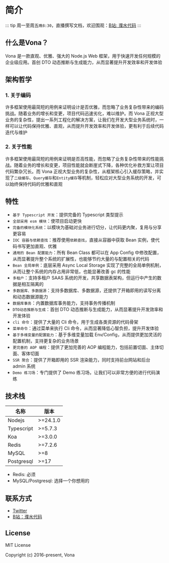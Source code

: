# 简介

::: tip
周一至周五`晚8:30`，直播撰写文档，欢迎围观：[B站: 濮水代码](https://space.bilibili.com/454737998)
:::

## 什么是Vona？

Vona 是一款直观、优雅、强大的 Node.js Web 框架，用于快速开发任何规模的企业级应用。首创 DTO 动态推断与生成能力，从而显著提升开发效率和开发体验

## 架构哲学

### 1. 关于编码

许多框架使用最简短的用例来证明设计是否优雅，而忽略了业务复杂性带来的编码挑战。随着业务的增长和变更，项目代码迅速劣化，难以维护。而 Vona 正视大型业务的复杂性，提出一系列工程化的解决方案，让我们在开发大型业务系统时，一样可以让代码保持优雅、直观，从而提升开发效率和开发体验，更有利于后续代码迭代与维护

### 2. 关于性能

许多框架使用最简短的用例来证明是否高性能，而忽略了业务复杂性带来的性能挑战。随着业务的增长和变更，项目性能就会断崖式下降，各种优化补救方案让项目代码繁杂冗长。而 Vona 正视大型业务的复杂性，从框架核心引入缓存策略，并实现了`二级缓存`、`Query缓存`和`Entity缓存`等机制，轻松应对大型业务系统的开发，可以始终保持代码的优雅和直观

## 特性

* `基于 Typescript 开发`：提供完备的 Typescript 类型提示
* `全部采用 esm 模块`：使项目启动更快
* `完备的模块化系统`：以模块为基础对业务进行切分，让代码更内聚，复用与分享更容易
* `IOC 容器与依赖查找`：推荐使用`依赖查找`，直接从容器中获取 Bean 实例，使代码书写更加直观、优雅
* `通用的 Bean 配置能力`：所有 Bean Class 都可以在 App Config 中修改配置，从而显著提升整个系统的扩展性，也能够节约大量的与配置相关的代码
* `Bean 全局单例`：底层采用 Async Local Storage 实现了完整的全局单例机制，从而让整个系统的内存占用非常低，也能显著改善 gc 的性能
* `多租户`：支持多租户 SAAS 系统的开发，共享数据表架构，但运行中产生的数据是相互隔离的
* `多数据库、多数据源`：支持多数据库、多数据源，还提供了开箱即用的读写分离和动态数据源能力
* `数据库事务`：内置数据库事务能力，支持事务传播机制
* `DTO动态推断与生成`：首创 DTO 动态推断与生成能力，从而显著提升开发效率和开发体验
* `cli 命令`：提供了大量的 Cli 命令，用于生成各类资源的代码骨架
* `菜单命令`：通过菜单来执行 Cli 命令，从而显著降低心智负担，提升开发体验
* `基于多维变量的配置能力`：基于多维变量加载 Env/Config，从而提供更加灵活的配置机制，支持更复杂的业务场景
* `更完善的 AOP 编程`：提供了更加完善的 AOP 编程能力，包括前置切面、主体切面、客体切面
* `SSR 聚合`：提供了开箱即用的 SSR 渲染能力，同时支持前台网站和后台 admin 系统
* `Demo 练习场`：专门提供了 Demo 练习场，让我们可以非常方便的进行代码演练

## 技术栈

|名称|版本|
|--|--|
|Nodejs| >=24.1.0 |
|Typescript| >=5.7.3 |
|Koa|>=3.0.0|
|Redis|>=7.2.6|
|MySQL|>=8|
|Postgresql|>=17|

* Redis: 必须
* MySQL/Postgresql: 选择一个你想用的

## 联系方式

- [Twitter](https://x.com/zhennann2024)
- [B站：濮水代码](https://space.bilibili.com/454737998)

## License

MIT License

Copyright (c) 2016-present, Vona
